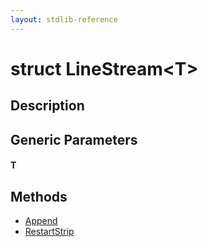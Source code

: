 ```yaml
---
layout: stdlib-reference
---
```


# struct LineStream\<T\>

## Description



## Generic Parameters

####  <a id="typeparam-T"></a>T

## Methods

* [Append](append-0)
* [RestartStrip](restartstrip-07)


<!-- RTD-TOC-START
```{toctree}
:titlesonly:
:hidden:

Append <append-0>
RestartStrip <restartstrip-07>
```
RTD-TOC-END -->
